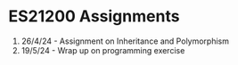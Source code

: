 # ES21200 Assignments

1. 26/4/24 - Assignment on Inheritance and Polymorphism
2. 19/5/24 - Wrap up on programming exercise
